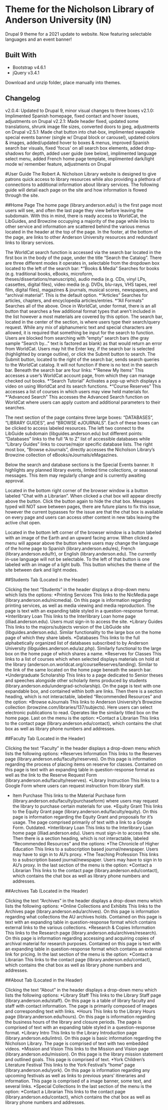 # Theme for the Nicholson Library of Anderson University (IN)
Drupal 9 theme for a 2021 update to website.
Now featuring selectable languages and an event banner!

## Built With
* Bootstrap v4.6.1
* jQuery v3.4.1

Download and unzip folder, place manually into themes.

## Changelog
v2.0.4: Updated to Drupal 9, minor visual changes to three boxes
v2.1.0: Implimented Spanish homepage, fixed contact and hover issues, adjustments on Drupal
v2.2.1: Made header fixed, updated some translations, shrunk image file sizes, converted doors to jpeg, adjustments on Drupal
v2.5.1: Made chat button into chat-box, implimented swapable special events banner (single w/ Drupal block or carousel), updated colors & images, added/updated hover to boxes & menus, improved Spanish search bar visuals, fixed 'focus' on all search box elements, added drop-shadows for depth, added user guide (see below), implimented language select menu, added French home page template, implimented dark/light mode w/ remember feature, adjustments on Drupal

#User Guide
The Robert A. Nicholson Library website is designed to give patrons quick access to library resources while also providing a plethora of connections to additional information about library services. The following guide will detail each page on the site and how information is flowed through the site.

##Home Page
The home page (library.anderson.edu/) is the first page most users will see, and often the last page they view before leaving the subdomain. With this in mind, there is ready access to WorldCat, the LibGuides, and Browzine occupying a majority of the page while links to other service and information are scattered behind the various menus located in the header at the top of the page. In the footer, at the bottom of the page, are links to other Anderson University resources and redundant links to library services.

The WorldCat search function is accessed via the search bar located in the first box in the body of the page, under the title “Search the Catalog”. There are three different modes it operates in, selectable from the dropdown box located to the left of the search bar: 
*“Books & Media”
Searches for books (e.g. traditional books, eBooks, microform, theses/dissertations/manuscripts), audio media (e.g. CDs, vinyl LPs, cassettes, digital files), video media (e.g. DVDs, blu-rays, VHS tapes, reel film, digital files), magazines & journals, musical scores, newspapers, and “archival material”.  This is the default option.
*“Articles”
Searches for articles, chapters, and encyclopedia articles/entries.
*“All Formats”
Searches all of the above. Once in WorldCat, under format, there is an all button that searches a few additional format types that aren’t included in the list however a most materials are covered by this option.
The search bar, located in the center of the section, is where users type their search/query request. While any mix of alphanumeric text and special characters are allowed, it is required that something be input for the search to function. Users are blocked from searching with “empty” search bars (the gray sample “Search by…” text is factored as blank) as that would return an error from WorldCat. Users may hit the Enter key, if the search bar is selected (highlighted by orange outline), or click the Submit button to search.
The Submit button, located to the right of the search bar, sends search queries to the WorldCat catalog. It will not function if there is no text in the search bar.
Beneath the search bar are four links: 
*“Renew My Items”
This accesses a user’s WorldCat account page, from which they can manage checked out books.
*“Search Tutorial”
Activates a pop-up which displays a video on using WorldCat and its search functions.
*“Course Reserves”
This accesses a list of courses in which users may view held materials for.
*“Advanced Search”
This accesses the Advanced Search function on WorldCat where users can apply custom and additional parameters to their searches.

The next section of the page contains three large boxes: “DATABASES”, “LIBRARY GUIDES”, and “BROWSE eJOURNALS”. Each of these boxes can be clicked to access labeled resources. The left two connect to the LibGuide subdomain (libguides.anderson.edu) but different points: “Databases” links to the full “A to Z” list of accessible databases while “Library Guides” links to course/major specific database lists. The right most box, “Browse eJournals”, directly accesses the Nicholson Library’s Browzine collection of eBooks/eJournals/eMagazines.

Below the search and database sections is the Special Events banner. It highlights any planned library events, limited time collections, or seasonal messages. This item may regularly change and is currently awaiting approval.

Located in the bottom right corner of the browser window is a button labeled “Chat with a Librarian”. When clicked a chat box will appear directly above the button. Click the button again to hide the chat box. Messages typed will NOT save between pages, there are future plans to fix this issue, however the current bypasses for the issue are that the chat box is available on every page and users can access other content in new tabs leaving the active chat open.

Located in the bottom left corner of the browser window is a button labeled with an image of the Earth and an upward facing arrow. When clicked a menu will appear above the button where users may change the language of the home page to Spanish (library.anderson.edu/es), French (library.anderson.edu/fr), or English (library.anderson.edu). The currently in-use language will not be selectable. To the left of that button is one labeled with an image of a light bulb. This button whiches the theme of the site between dark and light modes.

##Students Tab (Located in the Header)

Clicking the text “Students” in the header displays a drop-down menu which lists the options:
*Printing Services
This links to the NicMedia page (library.anderson.edu/nicmedia). On this page is information regarding printing services, as well as media viewing and media reproduction. The page is text with an expanding table styled in a question-response format.
*Interlibrary Loan
This links to the Interlibrary Loan home page (illiad.anderson.edu). Users must sign-in to access the site.
*Library Guides
This links to the majors/subjects version of the LibGuide site (libguides.anderson.edu). Similar functionality to the large box on the home page of which they share labels.
*Databases
This links to the full alphabetically organized list of databases subscribed to by Anderson University (libguides.anderson.edu/az.php). Similarly functional to the large box on the home page of which shares a name.
*Reserves for Classes
This links to a list of courses which when selected displays materials on hold at the library (anderson.on.worldcat.org/courseReserves/landing). Similar to the link of the same located on the home page beneath the search bar.
*Undergraduate Scholarship
This links to a page dedicated to Senior theses and speeches alongside other scholarly items produced by students (library.anderson.edu/undergrad-scholarship). On the page is text with one expandable box, and contained within both are links.
Then there is a section heading, which is not interactable, labeled “Recommended Resources” and the option:
*Browse eJournals
This links to Anderson University’s Browzine collection (browzine.com/libraries/137/subjects). Here users can select electronic publications to read. Operates like the similarly titled box on the home page.
Last on the menu is the option: 
*Contact a Librarian
This links to the contact page (library.anderson.edu/contact), which contains the chat box as well as library phone numbers and addresses.

##Faculty Tab (Located in the Header)

Clicking the text “Faculty” in the header displays a drop-down menu which lists the following options:
*Reserves Information
This links to the Reserves page (library.anderson.edu/faculty/reserves). On this page is information regarding the process of placing items on reserve for classes. Contained on this page is text with an expanding table in question-response format as well as the link to the Reserve Request Form (library.anderson.edu/faculty/reserves).
*Library Instruction
This links to a Google Form where users can request instruction from library staff.
* Item Purchase
This links to the Material Purchase form (library.anderson.edu/faculty/purchaseform) where users may request the library to purchase certain materials for use.
*Equity Grant
This links to the Equity Grant page (library.anderson.edu/faculty/equity). On this page is information regarding the Equity Grant and proposals for it’s usage. The page comprised primarily of text with a link to a Google Form. Outdated.
*Interlibrary Loan
This links to the Interlibrary Loan home page (illiad.anderson.edu). Users must sign-in to access the site.
Then there is a section heading, which is not interactable, labeled “Recommended Resources” and the options:
*The Chronicle of Higher Education
This links to a subscription based journal/newspaper. Users may have to sign in to AU’s proxy.
*The Teaching Profession
This links to a subscription based journal/newspaper. Users may have to sign in to AU’s proxy.
In the last section of the menu is the option:
*Contact a Librarian
This links to the contact page (library.anderson.edu/contact), which contains the chat box as well as library phone numbers and addresses.

##Archives Tab (Located in the Header)

Clicking the text “Archives” in the header displays a drop-down menu which lists the following options:
*Online Collections and Exhibits
This links to the Archives page (library.anderson.edu/archives). On this page is information regarding what collections the AU archives holds. Contained on this page is text with an expanding table in question-response format which contains external links to the various collections.
*Research & Copies Information
This links to the Research page (library.anderson.edu/archives/research). On this page is information regarding accessing and acquiring copies of archival material for research purposes. Contained on this page is text with an expanding table in question-response format which contains an external link for pricing.
In the last section of the menu is the option:
*Contact a Librarian
This links to the contact page (library.anderson.edu/contact), which contains the chat box as well as library phone numbers and addresses.

##About Tab (Located in the Header)

Clicking the text “About” in the header displays a drop-down menu which lists the following options:
*Library Staff
This links to the Library Staff page (library.anderson.edu/staff). On this page is a table of library faculty and staff with contact information. The page is primarily composed of images and corresponding text with links.
*Hours
This links to the Library Hours page (library.anderson.edu/hours). On this page is information regarding the business hours of the library and closure periods. The page is comprised of text with an expanding table styled in a question-response format.
*Library Intro
This links to the Library Introduction page (library.anderson.edu/intro). On this page is basic information regarding the Nicholson Library. The page is comprised of text with two embedded videos. 
*Mission and Vision
This links to the Mission and Vision page (library.anderson.edu/mission). On this page is the library mission statement and outlined goals. This page is comprised of text.
*York Children’s Literature Festival
This links to the York Festival’s “home” page (library.anderson.edu/york). On this page is information regarding any upcoming festivals as well as links to previous years’ itineraries and information. This page is comprised of a image banner, some text, and several links.
*Special Collections
In the last section of the menu is the option:
*Contact a Librarian
This links to the contact page (library.anderson.edu/contact), which contains the chat box as well as library phone numbers and addresses.
